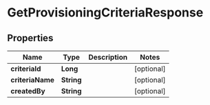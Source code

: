 # GetProvisioningCriteriaResponse

## Properties
Name | Type | Description | Notes
------------ | ------------- | ------------- | -------------
**criteriaId** | **Long** |  |  [optional]
**criteriaName** | **String** |  |  [optional]
**createdBy** | **String** |  |  [optional]
